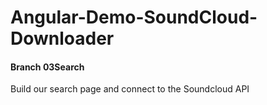 # Angular-Demo-SoundCloud-Downloader
#### Branch 03Search

Build our search page and connect to the Soundcloud API

